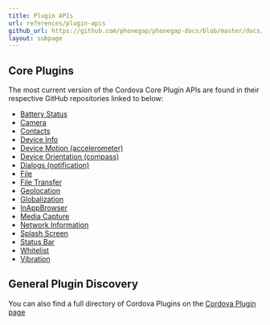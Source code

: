```yaml
---
title: Plugin APIs
url: references/plugin-apis
github_url: https://github.com/phonegap/phonegap-docs/blob/master/docs/3-references/plugin-apis.html.md
layout: subpage
---
```


## Core Plugins

The most current version of the Cordova Core Plugin APIs are found in their respective GitHub repositories linked to below:

- [Battery Status](https://github.com/apache/cordova-plugin-battery-status)
- [Camera](https://github.com/apache/cordova-plugin-camera)
- [Contacts](https://github.com/apache/cordova-plugin-contacts)
- [Device Info](https://github.com/apache/cordova-plugin-device)
- [Device Motion (accelerometer)](https://github.com/apache/cordova-plugin-device-motion)
- [Device Orientation (compass)](https://github.com/apache/cordova-plugin-device-orientation)
- [Dialogs (notification)](https://github.com/apache/cordova-plugin-dialogs)
- [File](https://github.com/apache/cordova-plugin-file)
- [File Transfer](https://github.com/apache/cordova-plugin-file-transfer)
- [Geolocation](https://github.com/apache/cordova-plugin-geolocation)
- [Globalization](https://github.com/apache/cordova-plugin-globalization)
- [InAppBrowser](https://github.com/apache/cordova-plugin-inappbrowser)
- [Media Capture](https://github.com/apache/cordova-plugin-media-capture)
- [Network Information](https://github.com/apache/cordova-plugin-network-information)
- [Splash Screen](https://github.com/apache/cordova-plugin-splashscreen)
- [Status Bar](https://github.com/apache/cordova-plugin-statusbar)
- [Whitelist](https://github.com/apache/cordova-plugin-whitelist)
- [Vibration](https://github.com/apache/cordova-plugin-vibration)

## General Plugin Discovery

You can also find a full directory of Cordova Plugins on the [Cordova Plugin page](http://cordova.apache.org/plugins/)
